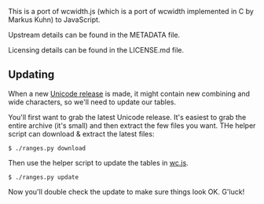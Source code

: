 This is a port of wcwidth.js (which is a port of wcwidth implemented in C by
Markus Kuhn) to JavaScript.

Upstream details can be found in the METADATA file.

Licensing details can be found in the LICENSE.md file.

## Updating

When a new [Unicode release](https://www.unicode.org/versions/latest/) is made,
it might contain new combining and wide characters, so we'll need to update our
tables.

You'll first want to grab the latest Unicode release.  It's easiest to grab
the entire archive (it's small) and then extract the few files you want.
THe helper script can download & extract the latest files:
```
$ ./ranges.py download
```

Then use the helper script to update the tables in [wc.js](./wc.js).
```
$ ./ranges.py update
```

Now you'll double check the update to make sure things look OK.  G'luck!
